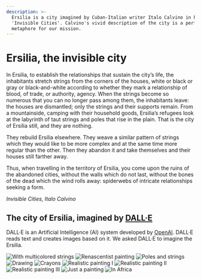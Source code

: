 ```yaml
---
description: >-
  Ersilia is a city imagined by Cuban-Italian writer Italo Calvino in his book
  'Invisible Cities'. Calvino's vivid description of the city is a perfect
  metaphore for our mission.
---
```


# Ersilia, the invisible city

In Ersilia, to establish the relationships that sustain the city’s life, the inhabitants stretch strings from the corners of the houses, white or black or gray or black-and-white according to whether they mark a relationship of blood, of trade, or authority, agency. When the strings become so numerous that you can no longer pass among them, the inhabitants leave: the houses are dismantled; only the strings and their supports remain. From a mountainside, camping with their household goods, Ersilia’s refugees look at the labyrinth of taut strings and poles that rise in the plain. That is the city of Ersilia still, and they are nothing.

They rebuild Ersilia elsewhere. They weave a similar pattern of strings which they would like to be more complex and at the same time more regular than the other. Then they abandon it and take themselves and their houses still farther away.

Thus, when travelling in the territory of Ersilia, you come upon the ruins of the abandoned cities, without the walls which do not last, without the bones of the dead which the wind rolls away: spiderwebs of intricate relationships seeking a form.

_Invisible Cities, Italo Calvino_

## The city of Ersilia, imagined by [DALL·E](https://openai.com/dall-e-2/)

DALL·E is an Artificial Intelligence (AI) system developed by [OpenAI](https://openai.com/). DALL·E reads text and creates images based on it. We asked DALL·E to imagine the Ersilia.

![With multicolored strings](<.gitbook/assets/DALL·E 2022-07-15 03.55.39 - A photorealistic view of a city that is a network of strings of multiple colors.png>) ![Renascentist painting](<.gitbook/assets/DALL·E 2022-07-15 03.54.15 - A renascentist painting of a city full of poles and strings, many strings.png>) ![Poles and strings](<.gitbook/assets/DALL·E 2022-07-15 03.54.03 - A renascentist painting of a city full of poles and strings, many strings.png>) ![Drawing](<.gitbook/assets/DALL·E 2022-07-15 03.58.16 - A city in Africa with a network of strings drawing.png>) ![Crayons](<.gitbook/assets/DALL·E 2022-07-15 04.00.17 - A city imagined by italo calvino having a network of strings from house to house crayon painting.png>) ![Realistic painting I](<.gitbook/assets/DALL·E 2022-07-15 04.02.48 - A beautiful city having a network of strings from house to house, realistic painting.png>) ![Realistic painting II](<.gitbook/assets/DALL·E 2022-07-15 04.03.06 - A beautiful city having a network of strings from house to house, realistic painting.png>) ![Realistic painting III](<.gitbook/assets/DALL·E 2022-07-15 04.03.01 - A beautiful city having a network of strings from house to house, realistic painting.png>) ![Just a painting](<.gitbook/assets/DALL·E 2022-07-15 03.59.24 - Painting of a city with strings from door to door..png>) ![In Africa](<.gitbook/assets/DALL·E 2022-07-15 03.57.02 - An realistic painting of a city in africa with a network of many strings and many inhabitants.png>)
